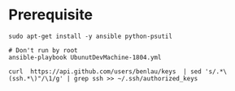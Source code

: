 Prerequisite
============

```
sudo apt-get install -y ansible python-psutil

# Don't run by root
ansible-playbook UbunutDevMachine-1804.yml

```


```
curl  https://api.github.com/users/benlau/keys  | sed 's/.*\(ssh.*\)"/\1/g' | grep ssh >> ~/.ssh/authorized_keys
```


